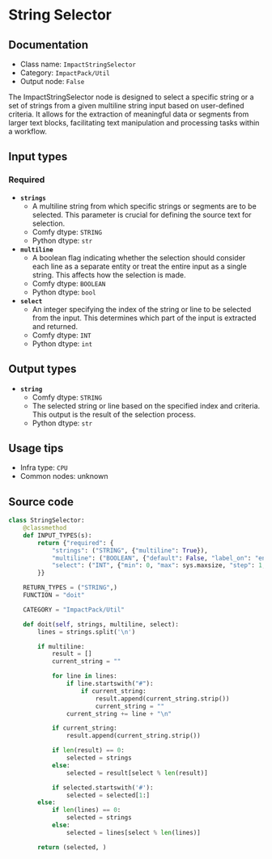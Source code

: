 # String Selector
## Documentation
- Class name: `ImpactStringSelector`
- Category: `ImpactPack/Util`
- Output node: `False`

The ImpactStringSelector node is designed to select a specific string or a set of strings from a given multiline string input based on user-defined criteria. It allows for the extraction of meaningful data or segments from larger text blocks, facilitating text manipulation and processing tasks within a workflow.
## Input types
### Required
- **`strings`**
    - A multiline string from which specific strings or segments are to be selected. This parameter is crucial for defining the source text for selection.
    - Comfy dtype: `STRING`
    - Python dtype: `str`
- **`multiline`**
    - A boolean flag indicating whether the selection should consider each line as a separate entity or treat the entire input as a single string. This affects how the selection is made.
    - Comfy dtype: `BOOLEAN`
    - Python dtype: `bool`
- **`select`**
    - An integer specifying the index of the string or line to be selected from the input. This determines which part of the input is extracted and returned.
    - Comfy dtype: `INT`
    - Python dtype: `int`
## Output types
- **`string`**
    - Comfy dtype: `STRING`
    - The selected string or line based on the specified index and criteria. This output is the result of the selection process.
    - Python dtype: `str`
## Usage tips
- Infra type: `CPU`
- Common nodes: unknown


## Source code
```python
class StringSelector:
    @classmethod
    def INPUT_TYPES(s):
        return {"required": {
            "strings": ("STRING", {"multiline": True}),
            "multiline": ("BOOLEAN", {"default": False, "label_on": "enabled", "label_off": "disabled"}),
            "select": ("INT", {"min": 0, "max": sys.maxsize, "step": 1, "default": 0}),
        }}

    RETURN_TYPES = ("STRING",)
    FUNCTION = "doit"

    CATEGORY = "ImpactPack/Util"

    def doit(self, strings, multiline, select):
        lines = strings.split('\n')

        if multiline:
            result = []
            current_string = ""

            for line in lines:
                if line.startswith("#"):
                    if current_string:
                        result.append(current_string.strip())
                        current_string = ""
                current_string += line + "\n"

            if current_string:
                result.append(current_string.strip())

            if len(result) == 0:
                selected = strings
            else:
                selected = result[select % len(result)]

            if selected.startswith('#'):
                selected = selected[1:]
        else:
            if len(lines) == 0:
                selected = strings
            else:
                selected = lines[select % len(lines)]

        return (selected, )

```
